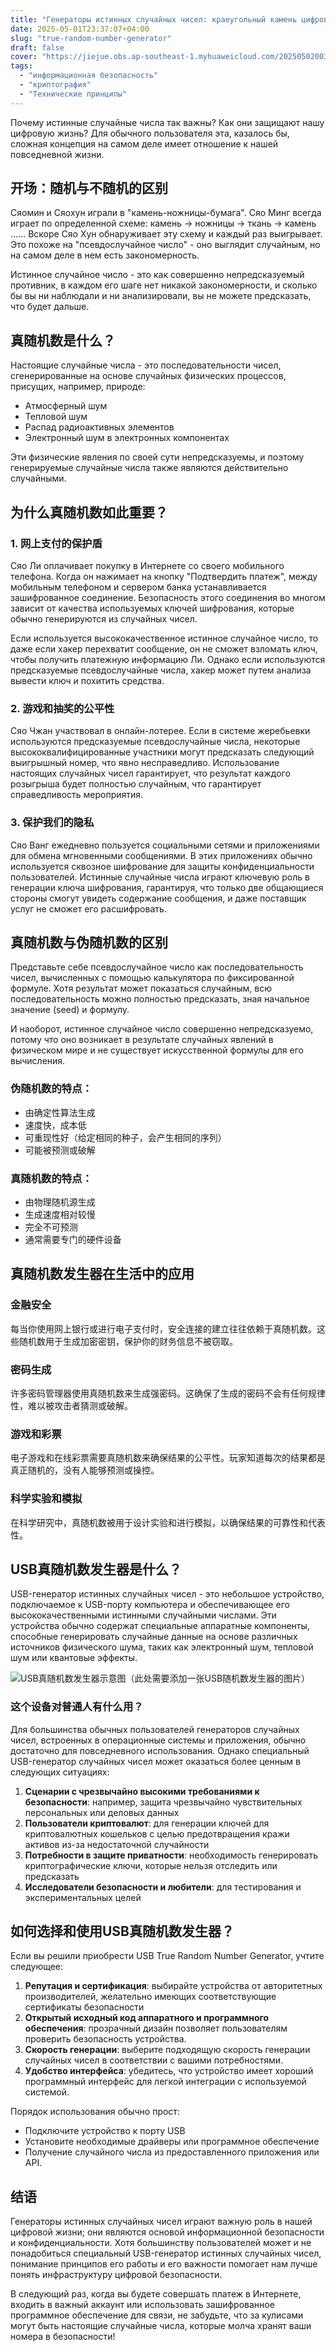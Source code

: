 ```yaml
---
title: "Генераторы истинных случайных чисел: краеугольный камень цифровой безопасности"
date: 2025-05-01T23:37:07+04:00
slug: "true-random-number-generator"
draft: false
cover: "https://jiejue.obs.ap-southeast-1.myhuaweicloud.com/20250502003617849.webp"
tags:
  - "информационная безопасность"
  - "криптография"
  - "Технические принципы"
---
```


Почему истинные случайные числа так важны? Как они защищают нашу цифровую жизнь? Для обычного пользователя эта, казалось бы, сложная концепция на самом деле имеет отношение к нашей повседневной жизни.

<!--more-->

## 开场：随机与不随机的区别

Сяомин и Сяохун играли в "камень-ножницы-бумага". Сяо Минг всегда играет по определенной схеме: камень → ножницы → ткань → камень ...... Вскоре Сяо Хун обнаруживает эту схему и каждый раз выигрывает. Это похоже на "псевдослучайное число" - оно выглядит случайным, но на самом деле в нем есть закономерность.

Истинное случайное число - это как совершенно непредсказуемый противник, в каждом его шаге нет никакой закономерности, и сколько бы вы ни наблюдали и ни анализировали, вы не можете предсказать, что будет дальше.

## 真随机数是什么？

Настоящие случайные числа - это последовательности чисел, сгенерированные на основе случайных физических процессов, присущих, например, природе:

- Атмосферный шум
- Тепловой шум
- Распад радиоактивных элементов
- Электронный шум в электронных компонентах

Эти физические явления по своей сути непредсказуемы, и поэтому генерируемые случайные числа также являются действительно случайными.

## 为什么真随机数如此重要？

### 1. 网上支付的保护盾

Сяо Ли оплачивает покупку в Интернете со своего мобильного телефона. Когда он нажимает на кнопку "Подтвердить платеж", между мобильным телефоном и сервером банка устанавливается зашифрованное соединение. Безопасность этого соединения во многом зависит от качества используемых ключей шифрования, которые обычно генерируются из случайных чисел.

Если используется высококачественное истинное случайное число, то даже если хакер перехватит сообщение, он не сможет взломать ключ, чтобы получить платежную информацию Ли. Однако если используются предсказуемые псевдослучайные числа, хакер может путем анализа вывести ключ и похитить средства.

### 2. 游戏和抽奖的公平性

Сяо Чжан участвовал в онлайн-лотерее. Если в системе жеребьевки используются предсказуемые псевдослучайные числа, некоторые высококвалифицированные участники могут предсказать следующий выигрышный номер, что явно несправедливо. Использование настоящих случайных чисел гарантирует, что результат каждого розыгрыша будет полностью случайным, что гарантирует справедливость мероприятия.

### 3. 保护我们的隐私

Сяо Ванг ежедневно пользуется социальными сетями и приложениями для обмена мгновенными сообщениями. В этих приложениях обычно используется сквозное шифрование для защиты конфиденциальности пользователей. Истинные случайные числа играют ключевую роль в генерации ключа шифрования, гарантируя, что только две общающиеся стороны смогут увидеть содержание сообщения, и даже поставщик услуг не сможет его расшифровать.

## 真随机数与伪随机数的区别

Представьте себе псевдослучайное число как последовательность чисел, вычисленных с помощью калькулятора по фиксированной формуле. Хотя результат может показаться случайным, всю последовательность можно полностью предсказать, зная начальное значение (seed) и формулу.

И наоборот, истинное случайное число совершенно непредсказуемо, потому что оно возникает в результате случайных явлений в физическом мире и не существует искусственной формулы для его вычисления.

### 伪随机数的特点：
- 由确定性算法生成
- 速度快，成本低
- 可重现性好（给定相同的种子，会产生相同的序列）
- 可能被预测或破解

### 真随机数的特点：
- 由物理随机源生成
- 生成速度相对较慢
- 完全不可预测
- 通常需要专门的硬件设备

## 真随机数发生器在生活中的应用

### 金融安全
每当你使用网上银行或进行电子支付时，安全连接的建立往往依赖于真随机数。这些随机数用于生成加密密钥，保护你的财务信息不被窃取。

### 密码生成
许多密码管理器使用真随机数来生成强密码。这确保了生成的密码不会有任何规律性，难以被攻击者猜测或破解。

### 游戏和彩票
电子游戏和在线彩票需要真随机数来确保结果的公平性。玩家知道每次的结果都是真正随机的，没有人能够预测或操控。

### 科学实验和模拟
在科学研究中，真随机数被用于设计实验和进行模拟，以确保结果的可靠性和代表性。

## USB真随机数发生器是什么？

USB-генератор истинных случайных чисел - это небольшое устройство, подключаемое к USB-порту компьютера и обеспечивающее его высококачественными истинными случайными числами. Эти устройства обычно содержат специальные аппаратные компоненты, способные генерировать случайные данные на основе различных источников физического шума, таких как электронный шум, тепловой шум или квантовые эффекты.

![USB真随机数发生器示意图（此处需要添加一张USB随机数发生器的图片）](https://example.com/image.jpg)

### 这个设备对普通人有什么用？

Для большинства обычных пользователей генераторов случайных чисел, встроенных в операционные системы и приложения, обычно достаточно для повседневного использования. Однако специальный USB-генератор случайных чисел может оказаться более ценным в следующих ситуациях:

1. **Сценарии с чрезвычайно высокими требованиями к безопасности**: например, защита чрезвычайно чувствительных персональных или деловых данных
2. **Пользователи криптовалют**: для генерации ключей для криптовалютных кошельков с целью предотвращения кражи активов из-за недостаточной случайности
3. **Потребности в защите приватности**: необходимость генерировать криптографические ключи, которые нельзя отследить или предсказать
4. **Исследователи безопасности и любители**: для тестирования и экспериментальных целей

## 如何选择和使用USB真随机数发生器？

Если вы решили приобрести USB True Random Number Generator, учтите следующее:

1. **Репутация и сертификация**: выбирайте устройства от авторитетных производителей, желательно имеющих соответствующие сертификаты безопасности
2. **Открытый исходный код аппаратного и программного обеспечения**: прозрачный дизайн позволяет пользователям проверить безопасность устройства.
3. **Скорость генерации**: выберите подходящую скорость генерации случайных чисел в соответствии с вашими потребностями.
4. **Удобство интерфейса**: убедитесь, что устройство имеет хороший программный интерфейс для легкой интеграции с используемой системой.

Порядок использования обычно прост:
- Подключите устройство к порту USB
- Установите необходимые драйверы или программное обеспечение
- Получение случайного числа из предоставленного приложения или API.

## 结语

Генераторы истинных случайных чисел играют важную роль в нашей цифровой жизни; они являются основой информационной безопасности и конфиденциальности. Хотя большинству пользователей может и не понадобиться специальный USB-генератор истинных случайных чисел, понимание принципов его работы и его важности помогает нам лучше понять инфраструктуру цифровой безопасности.

В следующий раз, когда вы будете совершать платеж в Интернете, входить в важный аккаунт или использовать зашифрованное программное обеспечение для связи, не забудьте, что за кулисами могут быть настоящие случайные числа, которые молча хранят ваши номера в безопасности!